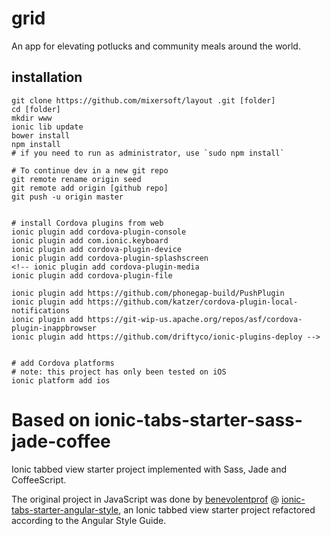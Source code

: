 # grid
An app for elevating potlucks and community meals around the world.

## installation
```
git clone https://github.com/mixersoft/layout .git [folder]
cd [folder]
mkdir www
ionic lib update
bower install
npm install
# if you need to run as administrator, use `sudo npm install`

# To continue dev in a new git repo
git remote rename origin seed
git remote add origin [github repo]
git push -u origin master


# install Cordova plugins from web
ionic plugin add cordova-plugin-console
ionic plugin add com.ionic.keyboard
ionic plugin add cordova-plugin-device
ionic plugin add cordova-plugin-splashscreen
<!-- ionic plugin add cordova-plugin-media
ionic plugin add cordova-plugin-file

ionic plugin add https://github.com/phonegap-build/PushPlugin
ionic plugin add https://github.com/katzer/cordova-plugin-local-notifications
ionic plugin add https://git-wip-us.apache.org/repos/asf/cordova-plugin-inappbrowser
ionic plugin add https://github.com/driftyco/ionic-plugins-deploy -->


# add Cordova platforms
# note: this project has only been tested on iOS
ionic platform add ios
```



# Based on ionic-tabs-starter-sass-jade-coffee

Ionic tabbed view starter project implemented with Sass, Jade and CoffeeScript.

The original project in JavaScript was done by [benevolentprof](https://github.com/benevolentprof "benevolentprof") @ [ionic-tabs-starter-angular-style](https://github.com/benevolentprof/ionic-tabs-starter-angular-style "ionic-tabs-starter-angular-style"),
an Ionic tabbed view starter project refactored according to the Angular Style Guide.
